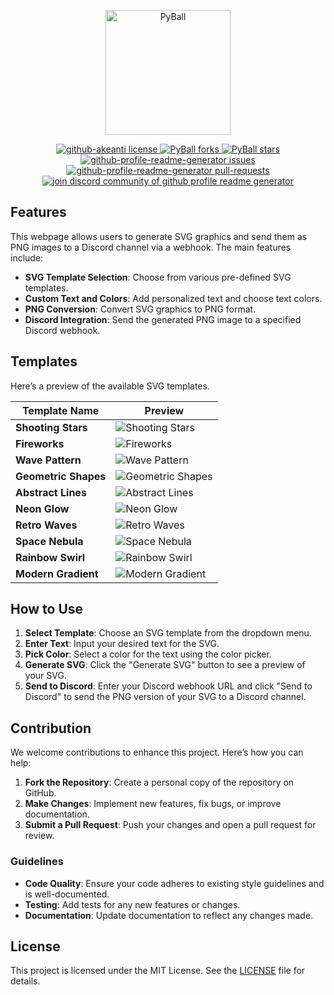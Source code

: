 <p align="center">
    <img alt="PyBall" src="https://media.discordapp.net/attachments/1213837998366396508/1275276552203927703/SVG_2_Embed.png?ex=66c54d57&is=66c3fbd7&hm=de9bcaf5c5bba01d5307e524197d5481614872da87483d710a44bb23ec69ef8c&=&format=webp&quality=lossless&width=1110&height=173" width="200" />
  </a>
</p>

<p align="center">
<a href="https://github.com/akeanti/SVG-2-Embed/blob/main/LICENSE" target="blank">
<img src="https://img.shields.io/github/license/akeanti/PyBall?style=flat-square" alt="github-akeanti license" />
</a>
<a href="https://github.com/akeanti/PyBall/fork" target="blank">
<img src="https://img.shields.io/github/forks/akeanti/PyBall?style=flat-square" alt="PyBall forks"/>
</a>
<a href="https://github.com/akeanti/PyBall/stargazers" target="blank">
<img src="https://img.shields.io/github/stars/akeanti/PyBall?style=flat-square" alt="PyBall stars"/>
</a>
<a href="https://github.com/akeanti/PyBall/issues" target="blank">
<img src="https://img.shields.io/github/issues/akeanti/PyBall?style=flat-square" alt="github-profile-readme-generator issues"/>
</a>
<a href="https://github.com/akeanti/PyBall/pulls" target="blank">
<img src="https://img.shields.io/github/issues-pr/akeanti/PyBall?style=flat-square" alt="github-profile-readme-generator pull-requests"/>
</a>
<a href="https://discord.gg/A2rQsnQMvy" target="blank">
<img src="https://img.shields.io/discord/1211038749195239434?label=Join%20Community&logo=discord&style=flat-square" alt="join discord community of github profile readme generator"/>
</a>
</p>

## Features

This webpage allows users to generate SVG graphics and send them as PNG images to a Discord channel via a webhook. The main features include:

- **SVG Template Selection**: Choose from various pre-defined SVG templates.
- **Custom Text and Colors**: Add personalized text and choose text colors.
- **PNG Conversion**: Convert SVG graphics to PNG format.
- **Discord Integration**: Send the generated PNG image to a specified Discord webhook.

## Templates

Here’s a preview of the available SVG templates. 

| Template Name     | Preview           |
|-------------------|--------------------|
| **Shooting Stars**  | ![Shooting Stars](path/to/shooting-stars-image.png) |
| **Fireworks**       | ![Fireworks](path/to/fireworks-image.png) |
| **Wave Pattern**    | ![Wave Pattern](path/to/wave-pattern-image.png) |
| **Geometric Shapes**| ![Geometric Shapes](path/to/geometric-shapes-image.png) |
| **Abstract Lines**  | ![Abstract Lines](path/to/abstract-lines-image.png) |
| **Neon Glow**       | ![Neon Glow](path/to/neon-glow-image.png) |
| **Retro Waves**     | ![Retro Waves](path/to/retro-waves-image.png) |
| **Space Nebula**    | ![Space Nebula](path/to/space-nebula-image.png) |
| **Rainbow Swirl**   | ![Rainbow Swirl](path/to/rainbow-swirl-image.png) |
| **Modern Gradient** | ![Modern Gradient](path/to/modern-gradient-image.png) |

## How to Use

1. **Select Template**: Choose an SVG template from the dropdown menu.
2. **Enter Text**: Input your desired text for the SVG.
3. **Pick Color**: Select a color for the text using the color picker.
4. **Generate SVG**: Click the "Generate SVG" button to see a preview of your SVG.
5. **Send to Discord**: Enter your Discord webhook URL and click "Send to Discord" to send the PNG version of your SVG to a Discord channel.

## Contribution

We welcome contributions to enhance this project. Here’s how you can help:

1. **Fork the Repository**: Create a personal copy of the repository on GitHub.
2. **Make Changes**: Implement new features, fix bugs, or improve documentation.
3. **Submit a Pull Request**: Push your changes and open a pull request for review.

### Guidelines

- **Code Quality**: Ensure your code adheres to existing style guidelines and is well-documented.
- **Testing**: Add tests for any new features or changes.
- **Documentation**: Update documentation to reflect any changes made.

## License

This project is licensed under the MIT License. See the [LICENSE](LICENSE) file for details.
